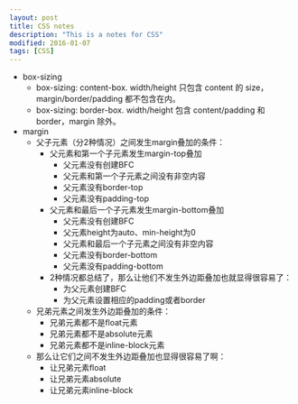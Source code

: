 ```yaml
---
layout: post
title: CSS notes
description: "This is a notes for CSS"
modified: 2016-01-07
tags: [CSS]
---
```

- box-sizing
  - box-sizing: content-box. width/height 只包含 content 的 size， margin/border/padding 都不包含在内。
  - box-sizing: border-box. width/height 包含 content/padding 和 border，margin 除外。
- margin
  - 父子元素（分2种情况）之间发生margin叠加的条件：
    - 父元素和第一个子元素发生margin-top叠加
      - 父元素没有创建BFC
      - 父元素和第一个子元素之间没有非空内容
      - 父元素没有border-top
      - 父元素没有padding-top
    - 父元素和最后一个子元素发生margin-bottom叠加
      - 父元素没有创建BFC
      - 父元素height为auto、min-height为0
      - 父元素和最后一个子元素之间没有非空内容
      - 父元素没有border-bottom
      - 父元素没有padding-bottom
    - 2种情况都总结了，那么让他们不发生外边距叠加也就显得很容易了：
      - 为父元素创建BFC
      - 为父元素设置相应的padding或者border
  - 兄弟元素之间发生外边距叠加的条件：
    - 兄弟元素都不是float元素
    - 兄弟元素都不是absolute元素
    - 兄弟元素都不是inline-block元素
  - 那么让它们之间不发生外边距叠加也显得很容易了啊：
    - 让兄弟元素float
    - 让兄弟元素absolute
    - 让兄弟元素inline-block